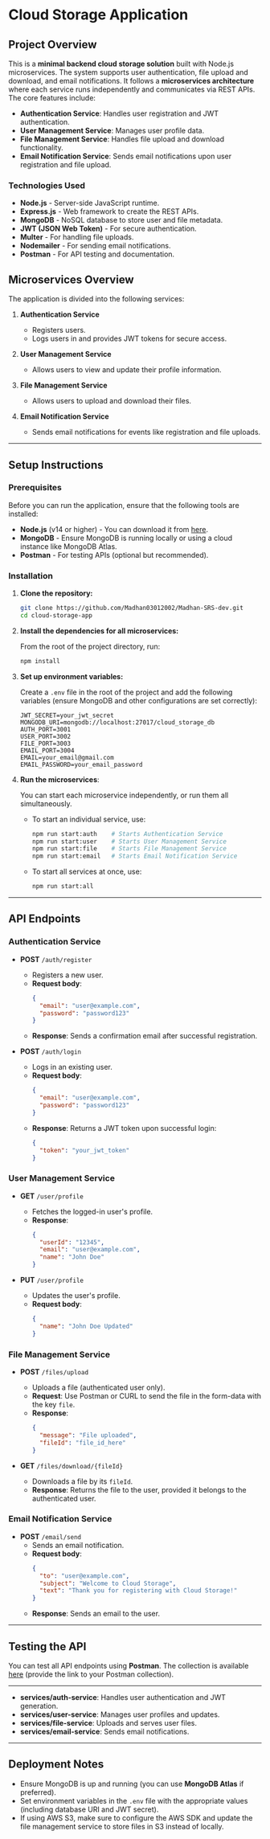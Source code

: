 
# Cloud Storage Application

## Project Overview

This is a **minimal backend cloud storage solution** built with Node.js microservices. The system supports user authentication, file upload and download, and email notifications. It follows a **microservices architecture** where each service runs independently and communicates via REST APIs. The core features include:

- **Authentication Service**: Handles user registration and JWT authentication.
- **User Management Service**: Manages user profile data.
- **File Management Service**: Handles file upload and download functionality.
- **Email Notification Service**: Sends email notifications upon user registration and file upload.

### Technologies Used

- **Node.js** - Server-side JavaScript runtime.
- **Express.js** - Web framework to create the REST APIs.
- **MongoDB** - NoSQL database to store user and file metadata.
- **JWT (JSON Web Token)** - For secure authentication.
- **Multer** - For handling file uploads.
- **Nodemailer** - For sending email notifications.
- **Postman** - For API testing and documentation.

## Microservices Overview

The application is divided into the following services:

1. **Authentication Service**
   - Registers users.
   - Logs users in and provides JWT tokens for secure access.

2. **User Management Service**
   - Allows users to view and update their profile information.

3. **File Management Service**
   - Allows users to upload and download their files.

4. **Email Notification Service**
   - Sends email notifications for events like registration and file uploads.

---

## Setup Instructions

### Prerequisites

Before you can run the application, ensure that the following tools are installed:

- **Node.js** (v14 or higher) - You can download it from [here](https://nodejs.org/).
- **MongoDB** - Ensure MongoDB is running locally or using a cloud instance like MongoDB Atlas.
- **Postman** - For testing APIs (optional but recommended).

### Installation

1. **Clone the repository:**

   ```bash
   git clone https://github.com/Madhan03012002/Madhan-SRS-dev.git
   cd cloud-storage-app
   ```

2. **Install the dependencies for all microservices:**

   From the root of the project directory, run:

   ```bash
   npm install
   ```

3. **Set up environment variables:**

   Create a `.env` file in the root of the project and add the following variables (ensure MongoDB and other configurations are set correctly):

   ```plaintext
   JWT_SECRET=your_jwt_secret
   MONGODB_URI=mongodb://localhost:27017/cloud_storage_db
   AUTH_PORT=3001
   USER_PORT=3002
   FILE_PORT=3003
   EMAIL_PORT=3004
   EMAIL=your_email@gmail.com
   EMAIL_PASSWORD=your_email_password
   ```

4. **Run the microservices**:

   You can start each microservice independently, or run them all simultaneously.

   - To start an individual service, use:
     ```bash
     npm run start:auth    # Starts Authentication Service
     npm run start:user    # Starts User Management Service
     npm run start:file    # Starts File Management Service
     npm run start:email   # Starts Email Notification Service
     ```

   - To start all services at once, use:
     ```bash
     npm run start:all
     ```

---

## API Endpoints

### Authentication Service

- **POST** `/auth/register`
  - Registers a new user.
  - **Request body**:
    ```json
    {
      "email": "user@example.com",
      "password": "password123"
    }
    ```
  - **Response**: Sends a confirmation email after successful registration.

- **POST** `/auth/login`
  - Logs in an existing user.
  - **Request body**:
    ```json
    {
      "email": "user@example.com",
      "password": "password123"
    }
    ```
  - **Response**: Returns a JWT token upon successful login:
    ```json
    {
      "token": "your_jwt_token"
    }
    ```

### User Management Service

- **GET** `/user/profile`
  - Fetches the logged-in user's profile.
  - **Response**:
    ```json
    {
      "userId": "12345",
      "email": "user@example.com",
      "name": "John Doe"
    }
    ```

- **PUT** `/user/profile`
  - Updates the user's profile.
  - **Request body**:
    ```json
    {
      "name": "John Doe Updated"
    }
    ```

### File Management Service

- **POST** `/files/upload`
  - Uploads a file (authenticated user only).
  - **Request**: Use Postman or CURL to send the file in the form-data with the key `file`.
  - **Response**:
    ```json
    {
      "message": "File uploaded",
      "fileId": "file_id_here"
    }
    ```

- **GET** `/files/download/{fileId}`
  - Downloads a file by its `fileId`.
  - **Response**: Returns the file to the user, provided it belongs to the authenticated user.

### Email Notification Service

- **POST** `/email/send`
  - Sends an email notification.
  - **Request body**:
    ```json
    {
      "to": "user@example.com",
      "subject": "Welcome to Cloud Storage",
      "text": "Thank you for registering with Cloud Storage!"
    }
    ```
  - **Response**: Sends an email to the user.

---

## Testing the API

You can test all API endpoints using **Postman**. The collection is available [here](#) (provide the link to your Postman collection).

---

- **services/auth-service**: Handles user authentication and JWT generation.
- **services/user-service**: Manages user profiles and updates.
- **services/file-service**: Uploads and serves user files.
- **services/email-service**: Sends email notifications.

---

## Deployment Notes

- Ensure MongoDB is up and running (you can use **MongoDB Atlas** if preferred).
- Set environment variables in the `.env` file with the appropriate values (including database URI and JWT secret).
- If using AWS S3, make sure to configure the AWS SDK and update the file management service to store files in S3 instead of locally.

